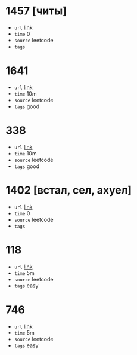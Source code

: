 # 1457 [читы]
- `url` [link](https://leetcode.com/problems/pseudo-palindromic-paths-in-a-binary-tree/description/?envType=daily-question&envId=2024-01-24)
- `time` 0
- `source` leetcode
- `tags` 
# 1641
- `url` [link](https://leetcode.com/problems/count-sorted-vowel-strings/description/)
- `time` 10m
- `source` leetcode
- `tags` good
# 338
- `url` [link](https://leetcode.com/problems/counting-bits/description/)
- `time` 10m
- `source` leetcode
- `tags` good
# 1402 [встал, сел, ахуел]
- `url` [link](https://leetcode.com/problems/reducing-dishes/description/)
- `time` 0
- `source` leetcode
- `tags`
# 118
- `url` [link](https://leetcode.com/problems/pascals-triangle/description/)
- `time` 5m
- `source` leetcode
- `tags` easy
# 746
- `url` [link](https://leetcode.com/problems/min-cost-climbing-stairs/description/)
- `time` 5m
- `source` leetcode
- `tags` easy
